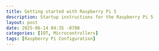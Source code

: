 ```yaml
---
title: Getting started with Raspberry Pi 5
description: Startup instructions for the Raspberry Pi 5 
layout: post
date: 2025-06-14 04:35 -0700
categories: [IOT, Microcontrollers]
tags: [Raspberry Pi Configuration]
---
```



